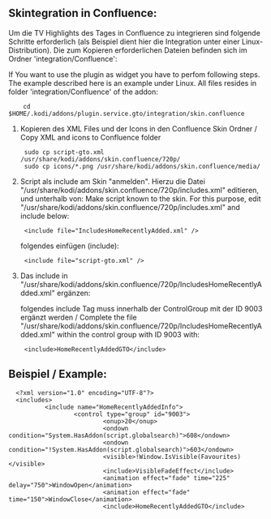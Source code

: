 Skintegration in Confluence:
----------------------------

Um die TV Highlights des Tages in Confluence zu integrieren sind folgende Schritte erforderlich (als Beispiel dient hier die Integration unter einer Linux-Distribution). Die zum Kopieren erforderlichen Dateien befinden sich im Ordner 'integration/Confluence':

If You want to use the plugin as widget you have to perfom following steps. The example described here is an example under Linux. All files resides in folder 'integration/Confluence' of the addon:

        cd $HOME/.kodi/addons/plugin.service.gto/integration/skin.confluence

1. Kopieren des XML Files und der Icons in den Confluence Skin Ordner / Copy XML and icons to Confluence folder

        sudo cp script-gto.xml /usr/share/kodi/addons/skin.confluence/720p/
        sudo cp icons/*.png /usr/share/kodi/addons/skin.confluence/media/

2. Script als include am Skin "anmelden". Hierzu die Datei "/usr/share/kodi/addons/skin.confluence/720p/includes.xml" editieren, und unterhalb von:
   Make script known to the skin. For this purpose, edit "/usr/share/kodi/addons/skin.confluence/720p/includes.xml" and include below:

        <include file="IncludesHomeRecentlyAdded.xml" />

    folgendes einfügen (include):

        <include file="script-gto.xml" />

3. Das include in "/usr/share/kodi/addons/skin.confluence/720p/IncludesHomeRecentlyAdded.xml" ergänzen:

   folgendes include Tag muss innerhalb der ControlGroup mit der ID 9003 ergänzt werden / Complete the file "/usr/share/kodi/addons/skin.confluence/720p/IncludesHomeRecentlyAdded.xml" within the control group with ID 9003 with:
  
        <include>HomeRecentlyAddedGTO</include>

Beispiel / Example:
-------------------

      <?xml version="1.0" encoding="UTF-8"?>
      <includes>
              <include name="HomeRecentlyAddedInfo">
                      <control type="group" id="9003">
                              <onup>20</onup>
                              <ondown condition="System.HasAddon(script.globalsearch)">608</ondown>
                              <ondown condition="!System.HasAddon(script.globalsearch)">603</ondown>
                              <visible>!Window.IsVisible(Favourites)</visible>
                              <include>VisibleFadeEffect</include>
                              <animation effect="fade" time="225" delay="750">WindowOpen</animation>
                              <animation effect="fade" time="150">WindowClose</animation>
                              <include>HomeRecentlyAddedGTO</include>



